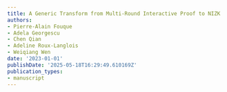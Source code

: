 ```yaml
---
title: A Generic Transform from Multi-Round Interactive Proof to NIZK
authors:
- Pierre-Alain Fouque
- Adela Georgescu
- Chen Qian
- Adeline Roux-Langlois
- Weiqiang Wen
date: '2023-01-01'
publishDate: '2025-05-18T16:29:49.610169Z'
publication_types:
- manuscript
---
```

